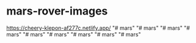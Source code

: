 # mars-rover-images

https://cheery-klepon-af277c.netlify.app/
"# mars" 
"# mars" 
"# mars" 
"# mars" 
"# mars" 
"# mars" 
"# mars" 
"# mars" 
"# mars" 
